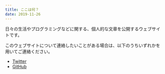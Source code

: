 ```yaml
---
title: ここは何？
date: 2019-11-26
---
```


日々の生活やプログラミングなどに関する、個人的な文章を公開するウェブサイトです。

このウェブサイトについて連絡したいことがある場合は、以下のうちいずれかを用いてご連絡ください。

* [Twitter](https://twitter.com/dolpen)
* [GitHub](https://github.com/dolpen)
